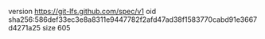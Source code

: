 version https://git-lfs.github.com/spec/v1
oid sha256:586def33ec3e8a8311e9447782f2afd47ad38f1583770cabd91e3667d4271a25
size 605
